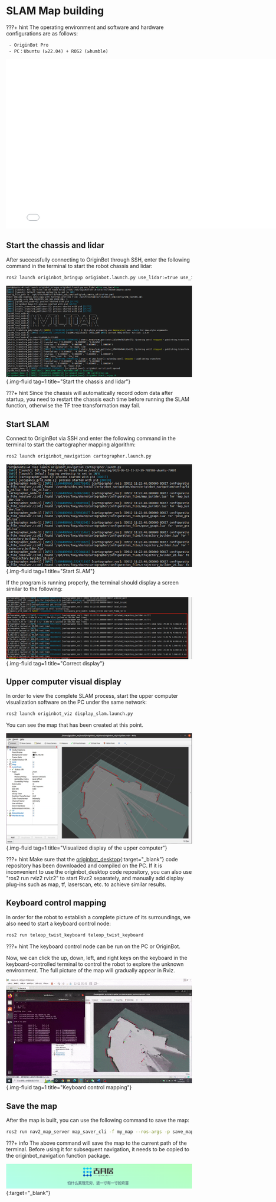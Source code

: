 # **SLAM Map building**

???+ hint
    The operating environment and software and hardware configurations are as follows:

     - OriginBot Pro
     - PC：Ubuntu (≥22.04) + ROS2 (≥humble)



<iframe
  src="//player.bilibili.com/player.html?aid=516658213&bvid=BV1eg411a7A9&cid=866152168&page=16&autoplay=0"
  scrolling="no"
  border="0"
  width="800px"
  height="460px"
  frameborder="no"
  framespacing="0"
  allowfullscreen="true"
>
</iframe>

## **Start the chassis and lidar**

After successfully connecting to OriginBot through SSH, enter the following command in the terminal to start the robot chassis and lidar:

``` bash
ros2 launch originbot_bringup originbot.launch.py use_lidar:=true use_imu:=true
```

![image-20220822151007681](../../assets/img/slam/Clip_2024-09-14_18-21-06.png){.img-fluid tag=1 title="Start the chassis and lidar"}

???+ hint
	Since the chassis will automatically record odom data after startup, you need to restart the chassis each time before running the SLAM function, otherwise the TF tree transformation may fail.



## **Start SLAM**

Connect to OriginBot via SSH and enter the following command in the terminal to start the cartographer mapping algorithm:


``` bash
ros2 launch originbot_navigation cartographer.launch.py
```
![2x_image](../../assets/img/slam/2x_image.jpg){.img-fluid tag=1 title="Start SLAM"}


If the program is running properly, the terminal should display a screen similar to the following:

![ture_image](../../assets/img/slam/ture_image.jpg){.img-fluid tag=1 title="Correct display"}



## **Upper computer visual display**

In order to view the complete SLAM process, start the upper computer visualization software on the PC under the same network:

```bash
ros2 launch originbot_viz display_slam.launch.py
```

You can see the map that has been created at this point.

![image-20220928220241108](../../assets/img/slam/image-20220928220241108.png){.img-fluid tag=1 title="Visualized display of the upper computer"}

???+ hint
    Make sure that the [originbot_desktop](https://github.com/yzhcat/originbot_desktop){:target="_blank"} code repository has been downloaded and compiled on the PC. If it is inconvenient to use the originbot_desktop code repository, you can also use "ros2 run rviz2 rviz2" to start Rivz2 separately, and manually add display plug-ins such as map, tf, laserscan, etc. to achieve similar results.



## **Keyboard control mapping**

In order for the robot to establish a complete picture of its surroundings, we also need to start a keyboard control node:

```bash
ros2 run teleop_twist_keyboard teleop_twist_keyboard
```

???+ hint
    The keyboard control node can be run on the PC or OriginBot.



Now, we can click the up, down, left, and right keys on the keyboard in the keyboard-controlled terminal to control the robot to explore the unknown environment. The full picture of the map will gradually appear in Rviz.



![e646ac75c6](../../assets/img/slam/e646ac75c6.gif){.img-fluid tag=1 title="Keyboard control mapping"}



## **Save the map**

After the map is built, you can use the following command to save the map:

```bash
ros2 run nav2_map_server map_saver_cli -f my_map --ros-args -p save_map_timeout:=10000
```

???+ info
    The above command will save the map to the current path of the terminal. Before using it for subsequent navigation, it needs to be copied to the originbot_navigation function package.





[![图片1](../../assets/img/footer.png)](https://www.guyuehome.com/){:target="_blank"}